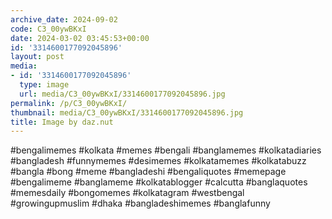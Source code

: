 ```yaml
---
archive_date: 2024-09-02
code: C3_00ywBKxI
date: 2024-03-02 03:45:53+00:00
id: '3314600177092045896'
layout: post
media:
- id: '3314600177092045896'
  type: image
  url: media/C3_00ywBKxI/3314600177092045896.jpg
permalink: /p/C3_00ywBKxI/
thumbnail: media/C3_00ywBKxI/3314600177092045896.jpg
title: Image by daz.nut
---
```


#bengalimemes #kolkata #memes #bengali #banglamemes #kolkatadiaries #bangladesh #funnymemes #desimemes #kolkatamemes #kolkatabuzz #bangla #bong #meme #bangladeshi #bengaliquotes #memepage #bengalimeme #banglameme #kolkatablogger #calcutta #banglaquotes #memesdaily #bongomemes #kolkatagram #westbengal #growingupmuslim #dhaka #bangladeshimemes #banglafunny
